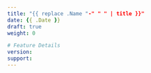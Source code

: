 ```yaml
---
title: "{{ replace .Name "-" " " | title }}"
date: {{ .Date }}
draft: true
weight: 0

# Feature Details
version: 
support: 
---
```


